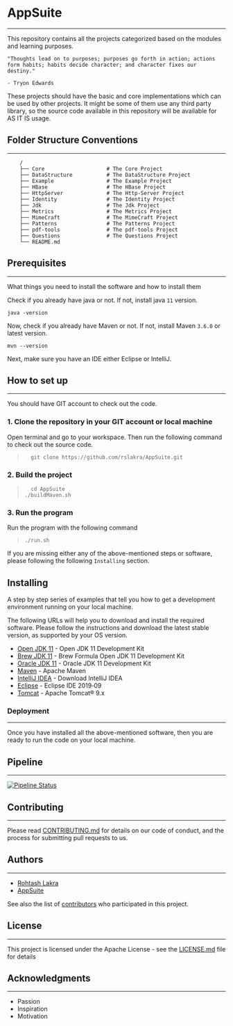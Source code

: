 AppSuite
=========
---

This repository contains all the projects categorized based on the modules and learning purposes.

```shell
"Thoughts lead on to purposes; purposes go forth in action; actions form habits; habits decide character; and character fixes our destiny."

- Tryon Edwards
```

These projects should have the basic and core implementations which can be used by other projects.
It might be some of them use any third party library, so the source code available in this repository will be available 
for AS IT IS usage.

## Folder Structure Conventions

---

```
    /
    ├── Core                    # The Core Project
    ├── DataStructure           # The DataStructure Project
    ├── Example                 # The Example Project
    ├── HBase                   # The HBase Project
    ├── HttpServer              # The Http-Server Project
    ├── Identity                # The Identity Project
    ├── Jdk                     # The Jdk Project
    ├── Metrics                 # The Metrics Project
    ├── MimeCraft               # The MimeCraft Project
    ├── Patterns                # The Patterns Project
    ├── pdf-tools               # The pdf-tools Project
    ├── Questions               # The Questions Project
    └── README.md
```

## Prerequisites

---

What things you need to install the software and how to install them

Check if you already have java or not. If not, install java ``11`` version.

```
java -version
```

Now, check if you already have Maven or not. If not, install Maven ``3.6.0`` or 
latest version.

```
mvn --version
```

Next, make sure you have an IDE either Eclipse or IntelliJ.

## How to set up

---

You should have GIT account to check out the code.

### 1. Clone the repository in your GIT account or local machine

Open terminal and go to your workspace. Then run the following command to check out the source code.

> ```
>   git clone https://github.com/rslakra/AppSuite.git
> ```

### 2. Build the project

> ```
>   cd AppSuite
> ./buildMaven.sh
> ```

### 3. Run the program

Run the program with the following command
  
>   ```./run.sh```


If you are missing either any of the above-mentioned steps or software,
please following the following ``Installing`` section.

## Installing

A step by step series of examples that tell you how to get a development 
environment running on your local machine.

The following URLs will help you to download and install the required software.
Please follow the instructions and download the latest stable version, as 
supported by your OS version.

* [Open JDK 11](https://openjdk.org/projects/jdk/11/) - Open JDK 11 Development Kit
* [Brew JDK 11](https://formulae.brew.sh/formula/openjdk@11) - Brew Formula Open JDK 11 Development Kit
* [Oracle JDK 11](https://www.oracle.com/java/technologies/downloads/#java11-mac) - Oracle JDK 11 Development Kit
* [Maven](https://maven.apache.org/download.cgi) - Apache Maven
* [IntelliJ IDEA](https://www.jetbrains.com/idea/download/#section=mac) - Download IntelliJ IDEA
* [Eclipse](https://www.eclipse.org/downloads/) - Eclipse IDE 2019‑09
* [Tomcat](https://tomcat.apache.org/download-90.cgi) - Apache Tomcat® 9.x

### Deployment

---

Once you have installed all the above-mentioned software, then you are ready to run the code on your local machine.

## Pipeline

---


[![Pipeline Status][status-image]][status-url]

[status-image]: AppSuite/badges/master/pipeline.svg

[status-url]: AppSuite/badges/master/pipeline.svg

## Contributing

---

Please read [CONTRIBUTING.md](https://github.com/rslakra/AppSuite/blob/master/CONTRIBUTING.md) for details on our code
of conduct, and the process for submitting pull requests to us.

## Authors

---

* [Rohtash Lakra](https://github.com/rslakra)
* [AppSuite](https://github.com/rslakra/AppSuite.git)

See also the list of [contributors](https://github.com/rslakra/AppSuite/contributors) who participated in this project.

## License

---

This project is licensed under the Apache License - see the [LICENSE.md](https://github.com/rslakra/AppSuite/LICENSE.md)
file for details

## Acknowledgments

---

* Passion
* Inspiration
* Motivation
